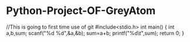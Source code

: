 # Python-Project-OF-GreyAtom
//This is going to first time use of git
#include<stdio.h>
int main()
{
int a,b,sum;
scanf("%d %d",&a,&b);
sum=a+b;
printf("%d\t",sum);
return 0;
}
